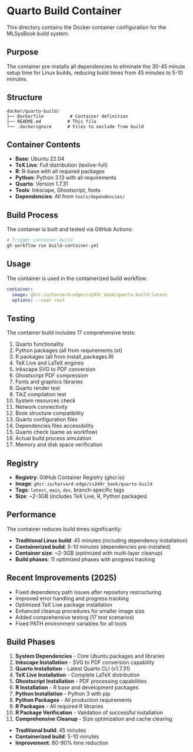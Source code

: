 # Quarto Build Container

This directory contains the Docker container configuration for the MLSysBook build system.

## Purpose

The container pre-installs all dependencies to eliminate the 30-45 minute setup time for Linux builds, reducing build times from 45 minutes to 5-10 minutes.

## Structure

```
docker/quarto-build/
├── Dockerfile          # Container definition
├── README.md          # This file
└── .dockerignore      # Files to exclude from build
```

## Container Contents

- **Base**: Ubuntu 22.04
- **TeX Live**: Full distribution (texlive-full)
- **R**: R-base with all required packages
- **Python**: Python 3.13 with all requirements
- **Quarto**: Version 1.7.31
- **Tools**: Inkscape, Ghostscript, fonts
- **Dependencies**: All from `tools/dependencies/`

## Build Process

The container is built and tested via GitHub Actions:

```bash
# Trigger container build
gh workflow run build-container.yml
```

## Usage

The container is used in the containerized build workflow:

```yaml
container:
  image: ghcr.io/harvard-edge/cs249r_book/quarto-build:latest
  options: --user root
```

## Testing

The container build includes 17 comprehensive tests:

1. Quarto functionality
2. Python packages (all from requirements.txt)
3. R packages (all from install_packages.R)
4. TeX Live and LaTeX engines
5. Inkscape SVG to PDF conversion
6. Ghostscript PDF compression
7. Fonts and graphics libraries
8. Quarto render test
9. TikZ compilation test
10. System resources check
11. Network connectivity
12. Book structure compatibility
13. Quarto configuration files
14. Dependencies files accessibility
15. Quarto check (same as workflow)
16. Actual build process simulation
17. Memory and disk space verification

## Registry

- **Registry**: GitHub Container Registry (ghcr.io)
- **Image**: `ghcr.io/harvard-edge/cs249r_book/quarto-build`
- **Tags**: `latest`, `main`, `dev`, branch-specific tags
- **Size**: ~2-3GB (includes TeX Live, R, Python packages)

## Performance

The container reduces build times significantly:
- **Traditional Linux build**: 45 minutes (including dependency installation)
- **Containerized build**: 5-10 minutes (dependencies pre-installed)
- **Container size**: ~2-3GB (optimized with multi-layer cleanup)
- **Build phases**: 11 optimized phases with progress tracking

## Recent Improvements (2025)

- Fixed dependency path issues after repository restructuring
- Improved error handling and progress tracking
- Optimized TeX Live package installation
- Enhanced cleanup procedures for smaller image size
- Added comprehensive testing (17 test scenarios)
- Fixed PATH environment variables for all tools

## Build Phases

1. **System Dependencies** - Core Ubuntu packages and libraries
2. **Inkscape Installation** - SVG to PDF conversion capability
3. **Quarto Installation** - Latest Quarto CLI (v1.7.31)
4. **TeX Live Installation** - Complete LaTeX distribution
5. **Ghostscript Installation** - PDF processing capabilities
6. **R Installation** - R base and development packages
7. **Python Installation** - Python 3 with pip
8. **Python Packages** - All production requirements
9. **R Packages** - All required R libraries
10. **R Package Verification** - Validation of successful installation
11. **Comprehensive Cleanup** - Size optimization and cache clearing

- **Traditional build**: 45 minutes
- **Containerized build**: 5-10 minutes
- **Improvement**: 80-90% time reduction 